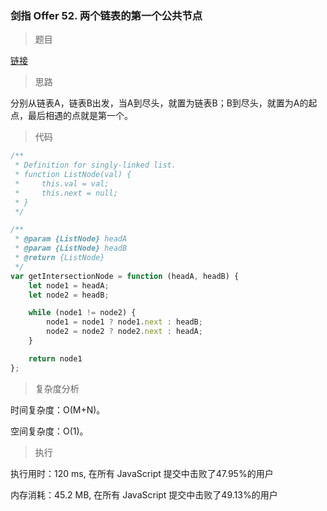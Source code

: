### 剑指 Offer 52. 两个链表的第一个公共节点

> 题目

[链接](https://leetcode-cn.com/problems/liang-ge-lian-biao-de-di-yi-ge-gong-gong-jie-dian-lcof/)

> 思路

分别从链表A，链表B出发，当A到尽头，就置为链表B；B到尽头，就置为A的起点，最后相遇的点就是第一个。

> 代码

```js
/**
 * Definition for singly-linked list.
 * function ListNode(val) {
 *     this.val = val;
 *     this.next = null;
 * }
 */

/**
 * @param {ListNode} headA
 * @param {ListNode} headB
 * @return {ListNode}
 */
var getIntersectionNode = function (headA, headB) {
    let node1 = headA;
    let node2 = headB;

    while (node1 != node2) {
        node1 = node1 ? node1.next : headB;
        node2 = node2 ? node2.next : headA;
    }

    return node1
};
```

> 复杂度分析

时间复杂度：O(M+N)。

空间复杂度：O(1)。

> 执行

执行用时：120 ms, 在所有 JavaScript 提交中击败了47.95%的用户

内存消耗：45.2 MB, 在所有 JavaScript 提交中击败了49.13%的用户
